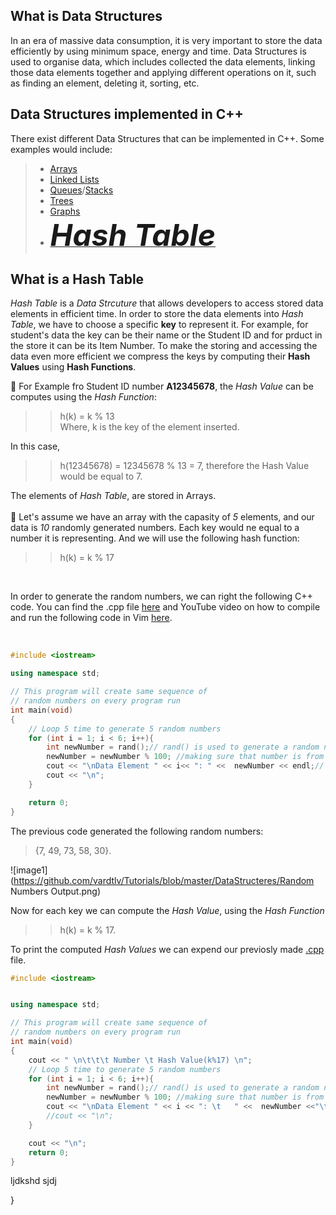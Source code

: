 ## What is Data Structures
  In an era of massive data consumption, it is very important to store the data efficiently by using minimum space, energy and time. Data Structures is used to organise data, which includes collected the data elements, linking those data elements together and applying different operations on it, such as finding an element, deleting it, sorting, etc.
  
  ## Data Structures implemented in C++
  There exist different Data Structures that can be implemented in C++. Some examples would include:
  
   >-   [Arrays](http://www.cplusplus.com/doc/tutorial/arrays/)
   >-   [Linked Lists](https://www.geeksforgeeks.org/data-structures/linked-list/)
   >-   [Queues](http://www.cplusplus.com/reference/queue/queue/)/[Stacks](http://www.cplusplus.com/reference/stack/stack/)
   >-   [Trees](https://www.geeksforgeeks.org/binary-tree-set-1-introduction/)
   >-   [Graphs](https://stackoverflow.com/questions/5493474/graph-implementation-c)
   >-   [<font size="30">___Hash Table___</font>](https://github.com/vardtlv/Tutorials/blob/master/DataStructeres/README.md#what-are-hash-maps)
   
  ## What is a Hash Table
  _Hash Table_ is a _Data Strcuture_ that allows developers to access stored data elements in efficient time. In order to store the data elements into _Hash Table_, we have to choose a specific __key__ to represent it. For example, for student's data the key can be their name or the Student ID and for prduct in the store it can be its Item Number. To make the storing and accessing the data even more efficient we compress the keys by computing their __Hash Values__ using __Hash Functions__. 
  
:small_blue_diamond: For Example fro Student ID number __A12345678__, the _Hash Value_ can be computes using the _Hash Function_:
    
   >>  h(k) = k % 13   
   >>  Where, k is the key of the element inserted.
   
   In this case,
   >>  h(12345678) = 12345678 % 13 = 7, therefore the Hash Value would be equal to 7.
   
The elements of _Hash Table_, are stored in Arrays. <br /> <br />
:small_blue_diamond:  Let's assume we have an array with the capasity of _5_ elements, and our data is _10_ randomly generated numbers. Each key would ne equal to a number it is representing. And we will use the following hash function:

   >>  h(k) = k % 17
<br />

  In order to generate the random numbers, we can right the following C++ code. You can find the .cpp file 
  [here](https://github.com/vardtlv/Tutorials/blob/master/DataStructeres/createRandomNumbers.cpp) 
  and YouTube video on how to compile and run the following code in Vim 
  [here](https://www.youtube.com/watch?v=uq9FM-nCHVw).

<br />

```cpp
#include <iostream>

using namespace std;

// This program will create same sequence of  
// random numbers on every program run  
int main(void) 
{ 
    // Loop 5 time to generate 5 random numbers 
    for (int i = 1; i < 6; i++){ 
        int newNumber = rand();// rand() is used to generate a random number
        newNumber = newNumber % 100; //making sure that number is from 0 to 99
        cout << "\nData Element " << i<< ": " <<  newNumber << endl;// printing the number
        cout << "\n"; 
    }   

    return 0;  
}
```

The previous code generated the following random numbers:

> {7, 49,  73,  58,  30}.

![image1](https://github.com/vardtlv/Tutorials/blob/master/DataStructeres/Random Numbers Output.png)

Now for each key we can compute the _Hash Value_, using the _Hash Function_ 

>>  h(k) = k % 17.

To print the computed _Hash Values_ we can expend our previosly made [.cpp](https://github.com/vardtlv/Tutorials/blob/master/DataStructeres/createRandomNumbers.cpp) file.

```cpp
#include <iostream>


using namespace std;

// This program will create same sequence of  
// random numbers on every program run  
int main(void) 
{ 
    cout << " \n\t\t\t Number \t Hash Value(k%17) \n"; 
    // Loop 5 time to generate 5 random numbers 
    for (int i = 1; i < 6; i++){ 
        int newNumber = rand();// rand() is used to generate a random number
        newNumber = newNumber % 100; //making sure that number is from 0 to 99
        cout << "\nData Element " << i << ": \t   " <<  newNumber <<"\t\t\t" <<newNumber%17 <<endl;// printing the number
        //cout << "\n"; 
    }   

    cout << "\n"; 
    return 0;  
}
```
ljdkshd
sjdj



}
